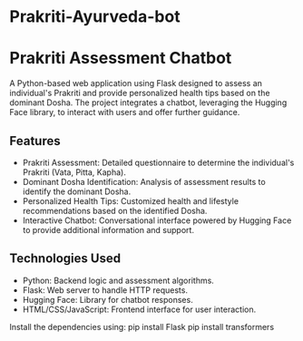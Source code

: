 # Prakriti-Ayurveda-bot

# Prakriti Assessment Chatbot

A Python-based web application using Flask designed to assess an individual's Prakriti and provide personalized health tips based on the dominant Dosha. The project integrates a chatbot, leveraging the Hugging Face library, to interact with users and offer further guidance.

## Features

- Prakriti Assessment: Detailed questionnaire to determine the individual's Prakriti (Vata, Pitta, Kapha).
- Dominant Dosha Identification: Analysis of assessment results to identify the dominant Dosha.
- Personalized Health Tips: Customized health and lifestyle recommendations based on the identified Dosha.
- Interactive Chatbot: Conversational interface powered by Hugging Face to provide additional information and support.

## Technologies Used

- Python: Backend logic and assessment algorithms.
- Flask: Web server to handle HTTP requests.
- Hugging Face: Library for chatbot responses.
- HTML/CSS/JavaScript: Frontend interface for user interaction.

Install the dependencies using:
pip install Flask
pip install transformers
